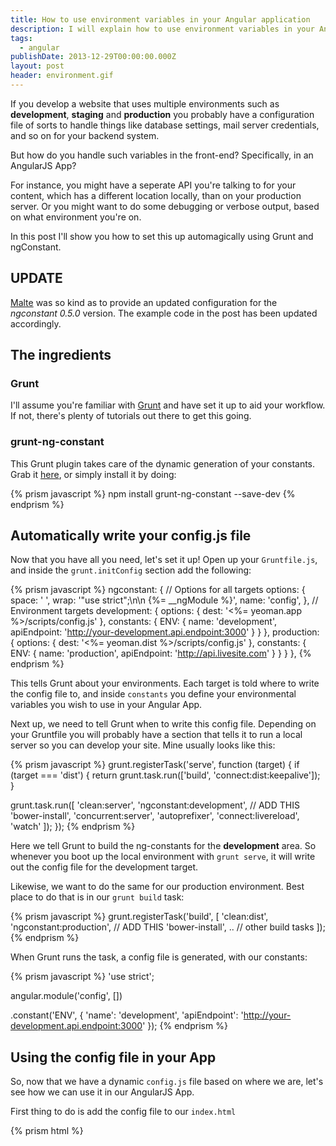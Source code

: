 ```yaml
---
title: How to use environment variables in your Angular application
description: I will explain how to use environment variables in your Angular app
tags:
  - angular
publishDate: 2013-12-29T00:00:00.000Z
layout: post
header: environment.gif
---
```


If you develop a website that uses multiple environments such as **development**, **staging** and **production** you probably have a configuration file of sorts to handle things like database settings, mail server credentials, and so on for your backend system.

But how do you handle such variables in the front-end? Specifically, in an AngularJS App?

For instance, you might have a seperate API you're talking to for your content, which has a different location locally, than on your production server. Or you might want to do some debugging or verbose output, based on what environment you're on.

In this post I'll show you how to set this up automagically using Grunt and ngConstant.

## UPDATE

[Malte](http://werk85.de/) was so kind as to provide an updated configuration for the _ngconstant 0.5.0_ version. The example code in the post has been updated accordingly.

## The ingredients

### Grunt

I'll assume you're familiar with [Grunt](http://gruntjs.com/) and have set it up to aid your workflow. If not, there's plenty of tutorials out there to get this going.

### grunt-ng-constant

This Grunt plugin takes care of the dynamic generation of your constants. Grab it [here](https://github.com/werk85/grunt-ng-constant), or simply install it by doing:

{% prism javascript %}
npm install grunt-ng-constant --save-dev
{% endprism %}

## Automatically write your config.js file

Now that you have all you need, let's set it up! Open up your `Gruntfile.js`, and inside the `grunt.initConfig` section add the following:

{% prism javascript %}
ngconstant: {
  // Options for all targets
  options: {
    space: '  ',
    wrap: '"use strict";\n\n {\%= __ngModule %}',
    name: 'config',
  },
  // Environment targets
  development: {
    options: {
      dest: '<%= yeoman.app %>/scripts/config.js'
    },
    constants: {
      ENV: {
        name: 'development',
        apiEndpoint: 'http://your-development.api.endpoint:3000'
      }
    }
  },
  production: {
    options: {
      dest: '<%= yeoman.dist %>/scripts/config.js'
    },
    constants: {
      ENV: {
        name: 'production',
        apiEndpoint: 'http://api.livesite.com'
      }
    }
  }
},
{% endprism %}

This tells Grunt about your environments. Each target is told where to write the config file to, and inside `constants` you define your environmental variables you wish to use in your Angular App.

Next up, we need to tell Grunt when to write this config file. Depending on your Gruntfile you will probably have a section that tells it to run a local server so you can develop your site. Mine usually looks like this:

{% prism javascript %}
grunt.registerTask('serve', function (target) {
  if (target === 'dist') {
    return grunt.task.run(['build', 'connect:dist:keepalive']);
  }

  grunt.task.run([
    'clean:server',
    'ngconstant:development', // ADD THIS
    'bower-install',
    'concurrent:server',
    'autoprefixer',
    'connect:livereload',
    'watch'
  ]);
});
{% endprism %}

Here we tell Grunt to build the ng-constants for the **development** area. So whenever you boot up the local environment with `grunt serve`, it will write out the config file for the development target.

Likewise, we want to do the same for our production environment. Best place to do that is in our `grunt build` task:

{% prism javascript %}
grunt.registerTask('build', [
  'clean:dist',
  'ngconstant:production', // ADD THIS
  'bower-install',
  .. // other build tasks
]);
{% endprism %}

When Grunt runs the task, a config file is generated, with our constants:

{% prism javascript %}
'use strict';

angular.module('config', [])

.constant('ENV', {
  'name': 'development',
  'apiEndpoint': 'http://your-development.api.endpoint:3000'
});
{% endprism %}

## Using the config file in your App

So, now that we have a dynamic `config.js` file based on where we are, let's see how we can use it in our AngularJS App.

First thing to do is add the config file to our `index.html`

{% prism html %}
<script src="/scripts/config.js" />
{% endprism %}

Next, we can inject it into our app:

{% prism javascript %}
var app = angular.module('myApp', [ 'config' ]);
{% endprism %}

And now, since config.js exposes an object `ENV` which is injected, whenever we need our ENV variables we can simply use them in our controllers by doing:

{% prism javascript %}
angular.module('myApp')
  .controller('MainCtrl', function ($scope, $http, ENV) { // ENV is injected

  $scope.login = function() {

    $http.post(
      ENV.apiEndPoint, // Our environmental var :)
      $scope.yourData
    ).success(function() {
      console.log('Cows');
    });

  };

});
{% endprism %}

And there you have it. Environmental variables in your front-end. It might look like a lot of work, but once you've set it up it's easy to extend the variables and duplicate environments to match your needs.

Happy coding.
